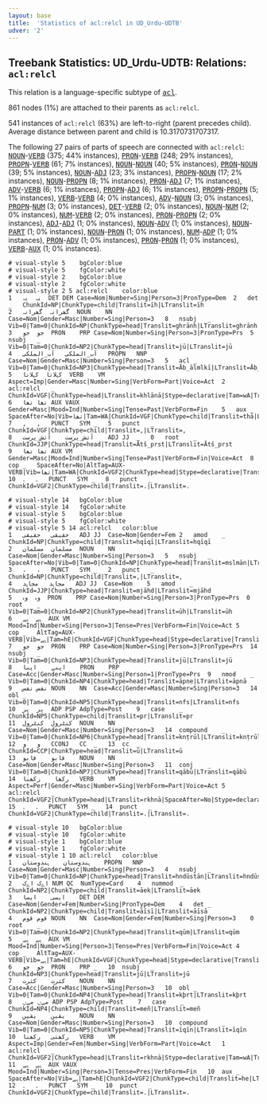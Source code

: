 ```yaml
---
layout: base
title:  'Statistics of acl:relcl in UD_Urdu-UDTB'
udver: '2'
---
```


## Treebank Statistics: UD_Urdu-UDTB: Relations: `acl:relcl`

This relation is a language-specific subtype of <tt><a href="ur_udtb-dep-acl.html">acl</a></tt>.

861 nodes (1%) are attached to their parents as `acl:relcl`.

541 instances of `acl:relcl` (63%) are left-to-right (parent precedes child).
Average distance between parent and child is 10.3170731707317.

The following 27 pairs of parts of speech are connected with `acl:relcl`: <tt><a href="ur_udtb-pos-NOUN.html">NOUN</a></tt>-<tt><a href="ur_udtb-pos-VERB.html">VERB</a></tt> (375; 44% instances), <tt><a href="ur_udtb-pos-PRON.html">PRON</a></tt>-<tt><a href="ur_udtb-pos-VERB.html">VERB</a></tt> (248; 29% instances), <tt><a href="ur_udtb-pos-PROPN.html">PROPN</a></tt>-<tt><a href="ur_udtb-pos-VERB.html">VERB</a></tt> (61; 7% instances), <tt><a href="ur_udtb-pos-NOUN.html">NOUN</a></tt>-<tt><a href="ur_udtb-pos-NOUN.html">NOUN</a></tt> (40; 5% instances), <tt><a href="ur_udtb-pos-PRON.html">PRON</a></tt>-<tt><a href="ur_udtb-pos-NOUN.html">NOUN</a></tt> (39; 5% instances), <tt><a href="ur_udtb-pos-NOUN.html">NOUN</a></tt>-<tt><a href="ur_udtb-pos-ADJ.html">ADJ</a></tt> (23; 3% instances), <tt><a href="ur_udtb-pos-PROPN.html">PROPN</a></tt>-<tt><a href="ur_udtb-pos-NOUN.html">NOUN</a></tt> (17; 2% instances), <tt><a href="ur_udtb-pos-NOUN.html">NOUN</a></tt>-<tt><a href="ur_udtb-pos-PROPN.html">PROPN</a></tt> (8; 1% instances), <tt><a href="ur_udtb-pos-PRON.html">PRON</a></tt>-<tt><a href="ur_udtb-pos-ADJ.html">ADJ</a></tt> (7; 1% instances), <tt><a href="ur_udtb-pos-ADV.html">ADV</a></tt>-<tt><a href="ur_udtb-pos-VERB.html">VERB</a></tt> (6; 1% instances), <tt><a href="ur_udtb-pos-PROPN.html">PROPN</a></tt>-<tt><a href="ur_udtb-pos-ADJ.html">ADJ</a></tt> (6; 1% instances), <tt><a href="ur_udtb-pos-PROPN.html">PROPN</a></tt>-<tt><a href="ur_udtb-pos-PROPN.html">PROPN</a></tt> (5; 1% instances), <tt><a href="ur_udtb-pos-VERB.html">VERB</a></tt>-<tt><a href="ur_udtb-pos-VERB.html">VERB</a></tt> (4; 0% instances), <tt><a href="ur_udtb-pos-ADV.html">ADV</a></tt>-<tt><a href="ur_udtb-pos-NOUN.html">NOUN</a></tt> (3; 0% instances), <tt><a href="ur_udtb-pos-PROPN.html">PROPN</a></tt>-<tt><a href="ur_udtb-pos-NUM.html">NUM</a></tt> (3; 0% instances), <tt><a href="ur_udtb-pos-DET.html">DET</a></tt>-<tt><a href="ur_udtb-pos-VERB.html">VERB</a></tt> (2; 0% instances), <tt><a href="ur_udtb-pos-NOUN.html">NOUN</a></tt>-<tt><a href="ur_udtb-pos-NUM.html">NUM</a></tt> (2; 0% instances), <tt><a href="ur_udtb-pos-NUM.html">NUM</a></tt>-<tt><a href="ur_udtb-pos-VERB.html">VERB</a></tt> (2; 0% instances), <tt><a href="ur_udtb-pos-PRON.html">PRON</a></tt>-<tt><a href="ur_udtb-pos-PROPN.html">PROPN</a></tt> (2; 0% instances), <tt><a href="ur_udtb-pos-ADJ.html">ADJ</a></tt>-<tt><a href="ur_udtb-pos-ADJ.html">ADJ</a></tt> (1; 0% instances), <tt><a href="ur_udtb-pos-NOUN.html">NOUN</a></tt>-<tt><a href="ur_udtb-pos-ADV.html">ADV</a></tt> (1; 0% instances), <tt><a href="ur_udtb-pos-NOUN.html">NOUN</a></tt>-<tt><a href="ur_udtb-pos-PART.html">PART</a></tt> (1; 0% instances), <tt><a href="ur_udtb-pos-NOUN.html">NOUN</a></tt>-<tt><a href="ur_udtb-pos-PRON.html">PRON</a></tt> (1; 0% instances), <tt><a href="ur_udtb-pos-NUM.html">NUM</a></tt>-<tt><a href="ur_udtb-pos-ADP.html">ADP</a></tt> (1; 0% instances), <tt><a href="ur_udtb-pos-PRON.html">PRON</a></tt>-<tt><a href="ur_udtb-pos-ADV.html">ADV</a></tt> (1; 0% instances), <tt><a href="ur_udtb-pos-PRON.html">PRON</a></tt>-<tt><a href="ur_udtb-pos-PRON.html">PRON</a></tt> (1; 0% instances), <tt><a href="ur_udtb-pos-VERB.html">VERB</a></tt>-<tt><a href="ur_udtb-pos-AUX.html">AUX</a></tt> (1; 0% instances).


~~~ conllu
# visual-style 5	bgColor:blue
# visual-style 5	fgColor:white
# visual-style 2	bgColor:blue
# visual-style 2	fgColor:white
# visual-style 2 5 acl:relcl	color:blue
1	یہ	یہ	DET	DEM	Case=Nom|Number=Sing|Person=3|PronType=Dem	2	det	_	ChunkId=NP|ChunkType=child|Translit=īh|LTranslit=īh
2	گھرانہ	گھرانہ	NOUN	NN	Case=Nom|Gender=Masc|Number=Sing|Person=3	8	nsubj	_	Vib=0|Tam=0|ChunkId=NP|ChunkType=head|Translit=ghrānh|LTranslit=ghrānh
3	جو	جو	PRON	PRP	Case=Nom|Number=Sing|Person=3|PronType=Prs	5	nsubj	_	Vib=0|Tam=0|ChunkId=NP2|ChunkType=head|Translit=jū|LTranslit=jū
4	آب_الملکی	آب_الملکی	PROPN	NNP	Case=Nom|Gender=Masc|Number=Sing|Person=3	5	acl	_	Vib=0|Tam=0|ChunkId=NP3|ChunkType=head|Translit=Āb_ālmlkī|LTranslit=Āb_ālmlkī
5	کہلاتا	کہلانا	VERB	VM	Aspect=Imp|Gender=Masc|Number=Sing|VerbForm=Part|Voice=Act	2	acl:relcl	_	ChunkId=VGF|ChunkType=head|LTranslit=khlānā|Stype=declarative|Tam=wA|Translit=khlātā|Vib=تا
6	تھا	تھا	AUX	VAUX	Gender=Masc|Mood=Ind|Number=Sing|Tense=Past|VerbForm=Fin	5	aux	_	SpaceAfter=No|Vib=تھا|Tam=WA|ChunkId=VGF|ChunkType=child|Translit=thā|LTranslit=thā
7	,	,	PUNCT	SYM	_	5	punct	_	ChunkId=VGF|ChunkType=child|Translit=,|LTranslit=,
8	آتش_پرست	آتش_پرست	ADJ	JJ	_	0	root	_	ChunkId=JJP|ChunkType=head|Translit=Ātš_prst|LTranslit=Ātš_prst
9	تھا	تھا	AUX	VM	Gender=Masc|Mood=Ind|Number=Sing|Tense=Past|VerbForm=Fin|Voice=Act	8	cop	_	SpaceAfter=No|AltTag=AUX-VERB|Vib=تھا|Tam=WA|ChunkId=VGF2|ChunkType=head|Stype=declarative|Translit=thā|LTranslit=thā
10	۔	۔	PUNCT	SYM	_	8	punct	_	ChunkId=VGF2|ChunkType=child|Translit=.|LTranslit=.

~~~


~~~ conllu
# visual-style 14	bgColor:blue
# visual-style 14	fgColor:white
# visual-style 5	bgColor:blue
# visual-style 5	fgColor:white
# visual-style 5 14 acl:relcl	color:blue
1	حقیقی	حقیقی	ADJ	JJ	Case=Nom|Gender=Fem	2	amod	_	ChunkId=NP|ChunkType=child|Translit=hqīqī|LTranslit=hqīqī
2	مسلمان	مسلمان	NOUN	NN	Case=Nom|Gender=Masc|Number=Sing|Person=3	5	nsubj	_	SpaceAfter=No|Vib=0|Tam=0|ChunkId=NP|ChunkType=head|Translit=mslmān|LTranslit=mslmān
3	،	،	PUNCT	SYM	_	2	punct	_	ChunkId=NP|ChunkType=child|Translit=,|LTranslit=,
4	مجاہد	مجاہد	ADJ	JJ	Case=Nom	5	amod	_	ChunkId=JJP|ChunkType=head|Translit=mjāhd|LTranslit=mjāhd
5	وہ	وہ	PRON	PRP	Case=Nom|Number=Sing|Person=3|PronType=Prs	0	root	_	Vib=0|Tam=0|ChunkId=NP2|ChunkType=head|Translit=ūh|LTranslit=ūh
6	ہے	ہے	AUX	VM	Mood=Ind|Number=Sing|Person=3|Tense=Pres|VerbForm=Fin|Voice=Act	5	cop	_	AltTag=AUX-VERB|Vib=ہے|Tam=hE|ChunkId=VGF|ChunkType=head|Stype=declarative|Translit=he|LTranslit=he
7	جو	جو	PRON	PRP	Case=Nom|Number=Sing|Person=3|PronType=Prs	14	nsubj	_	Vib=0|Tam=0|ChunkId=NP3|ChunkType=head|Translit=jū|LTranslit=jū
8	اپنے	اپنا	PRON	PRP	Case=Acc|Gender=Masc|Number=Sing|Person=1|PronType=Prs	9	nmod	_	Vib=0|Tam=0|ChunkId=NP4|ChunkType=head|Translit=āpne|LTranslit=āpnā
9	نفس	نفس	NOUN	NN	Case=Acc|Gender=Masc|Number=Sing|Person=3	14	obl	_	Vib=0|Tam=0|ChunkId=NP5|ChunkType=head|Translit=nfs|LTranslit=nfs
10	پر	پر	ADP	PSP	AdpType=Post	9	case	_	ChunkId=NP5|ChunkType=child|Translit=pr|LTranslit=pr
11	کنٹرول	کنٹرول	NOUN	NN	Case=Nom|Gender=Masc|Number=Sing|Person=3	14	compound	_	Vib=0|Tam=0|ChunkId=NP6|ChunkType=head|Translit=knṭrūl|LTranslit=knṭrūl
12	و	و	CCONJ	CC	_	13	cc	_	ChunkId=CCP|ChunkType=head|Translit=ū|LTranslit=ū
13	قابو	قابو	NOUN	NN	Case=Nom|Gender=Masc|Number=Sing|Person=3	11	conj	_	Vib=0|Tam=0|ChunkId=NP7|ChunkType=head|Translit=qābū|LTranslit=qābū
14	رکھا	رکھنا	VERB	VM	Aspect=Perf|Gender=Masc|Number=Sing|VerbForm=Part|Voice=Act	5	acl:relcl	_	ChunkId=VGF2|ChunkType=head|LTranslit=rkhnā|SpaceAfter=No|Stype=declarative|Tam=yA|Translit=rkhā|Vib=یا
15	۔	۔	PUNCT	SYM	_	14	punct	_	ChunkId=VGF2|ChunkType=child|Translit=.|LTranslit=.

~~~


~~~ conllu
# visual-style 10	bgColor:blue
# visual-style 10	fgColor:white
# visual-style 1	bgColor:blue
# visual-style 1	fgColor:white
# visual-style 1 10 acl:relcl	color:blue
1	ہندوستان	ہندوستان	PROPN	NNP	Case=Nom|Gender=Masc|Number=Sing|Person=3	4	nsubj	_	Vib=0|Tam=0|ChunkId=NP|ChunkType=head|Translit=hndūstān|LTranslit=hndūstān
2	اےک	اےک	NUM	QC	NumType=Card	4	nummod	_	ChunkId=NP2|ChunkType=child|Translit=āek|LTranslit=āek
3	ایسی	ایسا	DET	DEM	Case=Nom|Gender=Fem|Number=Sing|PronType=Dem	4	det	_	ChunkId=NP2|ChunkType=child|Translit=āīsī|LTranslit=āīsā
4	قوم	قوم	NOUN	NN	Case=Nom|Gender=Fem|Number=Sing|Person=3	0	root	_	Vib=0|Tam=0|ChunkId=NP2|ChunkType=head|Translit=qūm|LTranslit=qūm
5	ہے	ہے	AUX	VM	Mood=Ind|Number=Sing|Person=3|Tense=Pres|VerbForm=Fin|Voice=Act	4	cop	_	AltTag=AUX-VERB|Vib=ہے|Tam=hE|ChunkId=VGF|ChunkType=head|Stype=declarative|Translit=he|LTranslit=he
6	جو	جو	PRON	PRP	_	10	nsubj	_	ChunkId=NP3|ChunkType=head|Translit=jū|LTranslit=jū
7	کثرت	کثرت	NOUN	NN	Case=Acc|Gender=Masc|Number=Sing|Person=3	10	obl	_	Vib=0|Tam=0|ChunkId=NP4|ChunkType=head|Translit=kþrt|LTranslit=kþrt
8	مےں	مےں	ADP	PSP	AdpType=Post	7	case	_	ChunkId=NP4|ChunkType=child|Translit=meñ|LTranslit=meñ
9	یقین	یقین	NOUN	NN	Case=Nom|Gender=Masc|Number=Sing|Person=3	10	compound	_	Vib=0|Tam=0|ChunkId=NP5|ChunkType=head|Translit=īqīn|LTranslit=īqīn
10	رکھتی	رکھنا	VERB	VM	Aspect=Imp|Gender=Fem|Number=Sing|VerbForm=Part|Voice=Act	1	acl:relcl	_	ChunkId=VGF2|ChunkType=head|LTranslit=rkhnā|Stype=declarative|Tam=wA|Translit=rkhtī|Vib=تا
11	ہے	ہے	AUX	VAUX	Mood=Ind|Number=Sing|Person=3|Tense=Pres|VerbForm=Fin	10	aux	_	SpaceAfter=No|Vib=ہے|Tam=hE|ChunkId=VGF2|ChunkType=child|Translit=he|LTranslit=he
12	۔	۔	PUNCT	SYM	_	10	punct	_	ChunkId=VGF2|ChunkType=child|Translit=.|LTranslit=.

~~~


